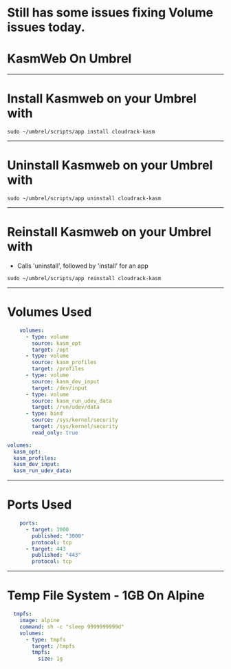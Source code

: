 # Still has some issues fixing Volume issues today.

# KasmWeb On Umbrel
---
# Install Kasmweb on your Umbrel with 
```shell
sudo ~/umbrel/scripts/app install cloudrack-kasm
```
---
# Uninstall Kasmweb on your Umbrel with 
```shell
sudo ~/umbrel/scripts/app uninstall cloudrack-kasm
```
---
# Reinstall Kasmweb on your Umbrel with 
- Calls 'uninstall', followed by 'install' for an app
```shell
sudo ~/umbrel/scripts/app reinstall cloudrack-kasm
```
---
# Volumes Used
```yaml
    volumes:
      - type: volume
        source: kasm_opt
        target: /opt
      - type: volume
        source: kasm_profiles
        target: /profiles
      - type: volume
        source: kasm_dev_input
        target: /dev/input
      - type: volume
        source: kasm_run_udev_data
        target: /run/udev/data
      - type: bind
        source: /sys/kernel/security
        target: /sys/kernel/security
        read_only: true
```
```yaml
volumes:
  kasm_opt:
  kasm_profiles:
  kasm_dev_input:
  kasm_run_udev_data:
```
---
# Ports Used
```yaml
    ports:
      - target: 3000
        published: "3000"
        protocol: tcp
      - target: 443
        published: "443"
        protocol: tcp
```
---
# Temp File System - 1GB On Alpine
```yaml
  tmpfs:
    image: alpine
    command: sh -c "sleep 9999999999d"
    volumes:
      - type: tmpfs
        target: /tmpfs
        tmpfs:
          size: 1g
```
